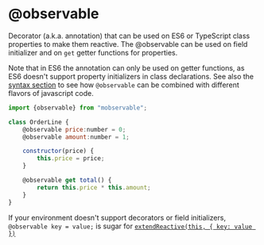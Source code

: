 # @observable

Decorator (a.k.a. annotation) that can be used on ES6 or TypeScript class properties to make them reactive.
The @observable can be used on field initializer and on `get` getter functions for properties.

Note that in ES6 the annotation can only be used on getter functions, as ES6 doesn't support property initializers in class declarations.
See also the [syntax section](syntax.md) to see how `@observable` can be combined with different flavors of javascript code.

```javascript
import {observable} from "mobservable";

class OrderLine {
    @observable price:number = 0;
    @observable amount:number = 1;

    constructor(price) {
        this.price = price;
    }

    @observable get total() {
        return this.price * this.amount;
    }
}
```

If your environment doesn't support decorators or field initializers, 
`@observable key = value;` is sugar for [`extendReactive(this, { key: value })`](extend-reactive.md) 